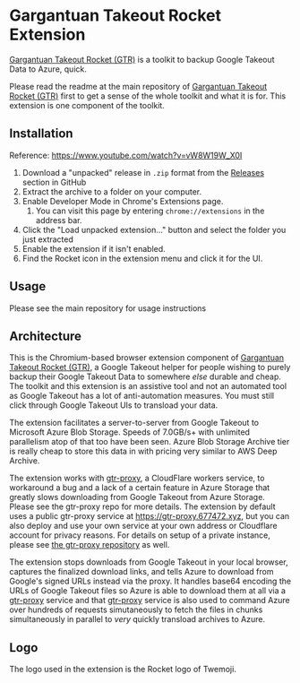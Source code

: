 # Gargantuan Takeout Rocket Extension

[Gargantuan Takeout Rocket (GTR)][gtr] is a toolkit to backup Google Takeout Data to Azure, quick.

Please read the readme at the main repository of [Gargantuan Takeout Rocket (GTR)][gtr] first to get a sense of the whole toolkit and what it is for. This extension is one component of the toolkit.

## Installation

Reference: https://www.youtube.com/watch?v=vW8W19W_X0I

1. Download a "unpacked" release in `.zip` format from the [Releases](https://github.com/nelsonjchen/gtr-ext/releases) section in GitHub
2. Extract the archive to a folder on your computer.
3. Enable Developer Mode in Chrome's Extensions page.
   1. You can visit this page by entering `chrome://extensions` in the address bar.
4. Click the "Load unpacked extension..." button and select the folder you just extracted
5. Enable the extension if it isn't enabled.
6. Find the Rocket icon in the extension menu and click it for the UI.

## Usage

Please see the main repository for usage instructions

## Architecture

This is the Chromium-based browser extension component of [Gargantuan Takeout Rocket (GTR)][gtr], a Google Takeout helper for people wishing to purely backup their Google Takeout Data to somewhere _else_ durable and cheap. The toolkit and this extension is an assistive tool and not an automated tool as Google Takeout has a lot of anti-automation measures. You must still click through Google Takeout UIs to transload your data.

The extension facilitates a server-to-server from Google Takeout to Microsoft Azure Blob Storage. Speeds of 7.0GB/s+ with unlimited parallelism atop of that too have been seen. Azure Blob Storage Archive tier is really cheap to store this data in with pricing very similar to AWS Deep Archive.

The extension works with [gtr-proxy][gtr-proxy], a CloudFlare workers service, to workaround a bug and a lack of a certain feature in Azure Storage that greatly slows downloading from Google Takeout from Azure Storage. Please see the gtr-proxy repo for more details. The extension by default uses a public gtr-proxy service at https://gtr-proxy.677472.xyz, but you can also deploy and use your own service at your own address or Cloudflare account for privacy reasons. For details on setup of a private instance, please see [the gtr-proxy repository][gtr-proxy] as well.

The extension stops downloads from Google Takeout in your local browser, captures the finalized download links, and tells Azure to download from Google's signed URLs instead via the proxy. It handles base64 encoding the URLs of Google Takeout files so Azure is able to download them at all via a [gtr-proxy][gtr-proxy] service and that [gtr-proxy][gtr-proxy] service is also used to command Azure over hundreds of requests simutaneously to fetch the files in chunks simultaneously in parallel to _very_ quickly transload archives to Azure.

## Logo

The logo used in the extension is the Rocket logo of Twemoji.

[gtr]: https://github.com/nelsonjchen/gtr
[gtr-proxy]: https://github.com/nelsonjchen/gtr-proxy#readme
